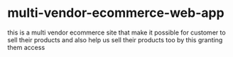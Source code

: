 # multi-vendor-ecommerce-web-app
this is a multi vendor ecommerce site that make it possible for customer to sell their products and also help us sell their products too by this  granting them access 
